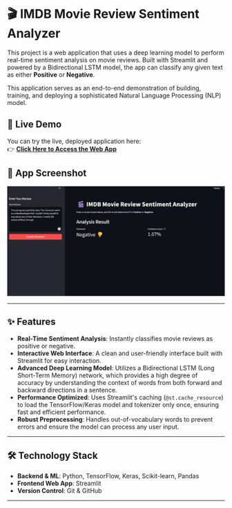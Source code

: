 # 🎬 IMDB Movie Review Sentiment Analyzer

This project is a web application that uses a deep learning model to perform real-time sentiment analysis on movie reviews. Built with Streamlit and powered by a Bidirectional LSTM model, the app can classify any given text as either **Positive** or **Negative**.

This application serves as an end-to-end demonstration of building, training, and deploying a sophisticated Natural Language Processing (NLP) model.

## 🚀 Live Demo

You can try the live, deployed application here:  
👉 **[Click Here to Access the Web App](https-your-streamlit-app-link-here)**

## 📸 App Screenshot

![alt text](<Screenshot 2025-09-04 002137.png>)

---

## ✨ Features

* **Real-Time Sentiment Analysis**: Instantly classifies movie reviews as positive or negative.
* **Interactive Web Interface**: A clean and user-friendly interface built with Streamlit for easy interaction.
* **Advanced Deep Learning Model**: Utilizes a Bidirectional LSTM (Long Short-Term Memory) network, which provides a high degree of accuracy by understanding the context of words from both forward and backward directions in a sentence.
* **Performance Optimized**: Uses Streamlit's caching (`@st.cache_resource`) to load the TensorFlow/Keras model and tokenizer only once, ensuring fast and efficient performance.
* **Robust Preprocessing**: Handles out-of-vocabulary words to prevent errors and ensure the model can process any user input.

---

## 🛠️ Technology Stack

* **Backend & ML**: Python, TensorFlow, Keras, Scikit-learn, Pandas
* **Frontend Web App**: Streamlit
* **Version Control**: Git & GitHub

---

